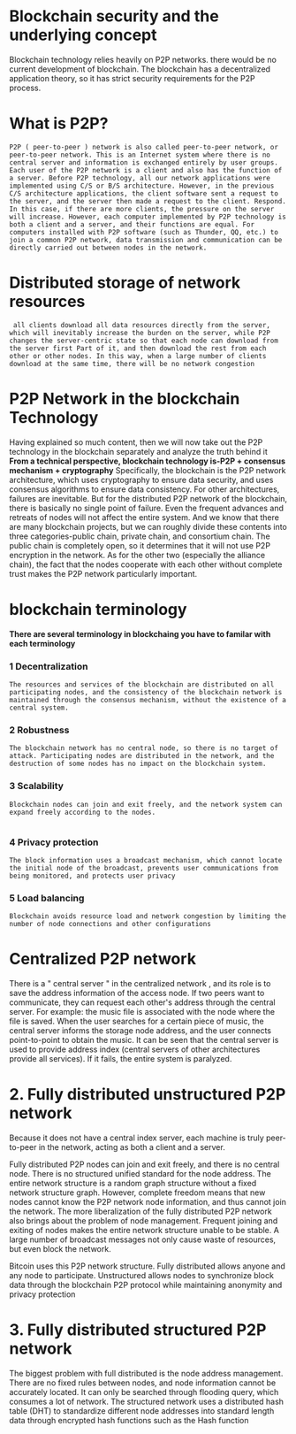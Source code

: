 # Blockchain security and the underlying concept
Blockchain technology relies heavily on P2P networks. there would be no current development of blockchain. The blockchain has a decentralized application theory, so it has strict security requirements for the P2P process.

# What is P2P?
```
P2P ( peer-to-peer ) network is also called peer-to-peer network, or peer-to-peer network. This is an Internet system where there is no central server and information is exchanged entirely by user groups. Each user of the P2P network is a client and also has the function of a server. Before P2P technology, all our network applications were implemented using C/S or B/S architecture. However, in the previous C/S architecture applications, the client software sent a request to the server, and the server then made a request to the client. Respond. In this case, if there are more clients, the pressure on the server will increase. However, each computer implemented by P2P technology is both a client and a server, and their functions are equal. For computers installed with P2P software (such as Thunder, QQ, etc.) to join a common P2P network, data transmission and communication can be directly carried out between nodes in the network.
```

# Distributed storage of network resources
```
 all clients download all data resources directly from the server, which will inevitably increase the burden on the server, while P2P changes the server-centric state so that each node can download from the server first Part of it, and then download the rest from each other or other nodes. In this way, when a large number of clients download at the same time, there will be no network congestion
```
# P2P Network in the blockchain Technology
Having explained so much content, then we will now take out the P2P technology in the blockchain separately and analyze the truth behind it
**From a technical perspective, blockchain technology is-P2P + consensus mechanism + cryptography** Specifically, the blockchain is the P2P network architecture, which uses cryptography to ensure data security, and uses consensus algorithms to ensure data consistency. For other architectures, failures are inevitable. But for the distributed P2P network of the blockchain, there is basically no single point of failure. Even the frequent advances and retreats of nodes will not affect the entire system.
And we know that there are many blockchain projects, but we can roughly divide these contents into three categories-public chain, private chain, and consortium chain. The public chain is completely open, so it determines that it will not use P2P encryption in the network. As for the other two (especially the alliance chain), the fact that the nodes cooperate with each other without complete trust makes the P2P network particularly important.

# blockchain terminology 
**There are several terminology in blockchaing you have to familar with each terminology**
### 1  Decentralization
```
The resources and services of the blockchain are distributed on all participating nodes, and the consistency of the blockchain network is maintained through the consensus mechanism, without the existence of a central system.
```

### 2 Robustness

```
The blockchain network has no central node, so there is no target of attack. Participating nodes are distributed in the network, and the destruction of some nodes has no impact on the blockchain system.

```
### 3 Scalability
```
Blockchain nodes can join and exit freely, and the network system can expand freely according to the nodes.


```

### 4 Privacy protection
```
The block information uses a broadcast mechanism, which cannot locate the initial node of the broadcast, prevents user communications from being monitored, and protects user privacy
```

### 5 Load balancing
```
Blockchain avoids resource load and network congestion by limiting the number of node connections and other configurations
```

# Centralized P2P network
There is a " central server " in the centralized network , and its role is to save the address information of the access node. If two peers want to communicate, they can request each other's address through the central server. For example:
the music file is associated with the node where the file is saved. When the user searches for a certain piece of music, the central server informs the storage node address, and the user connects point-to-point to obtain the music. It can be seen that the central server is used to provide address index (central servers of other architectures provide all services). If it fails, the entire system is paralyzed.


# 2. Fully distributed unstructured P2P network
Because it does not have a central index server, each machine is truly peer-to-peer in the network, acting as both a client and a server.

Fully distributed P2P nodes can join and exit freely, and there is no central node. There is no structured unified standard for the node address. The entire network structure is a random graph structure without a fixed network structure graph. However, complete freedom means that new nodes cannot know the P2P network node information, and thus cannot join the network. The more liberalization of the fully distributed P2P network also brings about the problem of node management. Frequent joining and exiting of nodes makes the entire network structure unable to be stable. A large number of broadcast messages not only cause waste of resources, but even block the network.

Bitcoin uses this P2P network structure. Fully distributed allows anyone and any node to participate. Unstructured allows nodes to synchronize block data through the blockchain P2P protocol while maintaining anonymity and privacy protection

# 3. Fully distributed structured P2P network
The biggest problem with full distributed is the node address management. There are no fixed rules between nodes, and node information cannot be accurately located. It can only be searched through flooding query, which consumes a lot of network. The structured network uses a distributed hash table (DHT) to standardize different node addresses into standard length data through encrypted hash functions such as the Hash function
